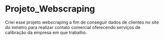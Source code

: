 # Projeto_Webscraping
Criei esse projeto webscraping a fim de conseguir dados de clientes no site do inmetro para realizar contato comercial oferecendo serviços de calibração da empresa em que trabalho.
